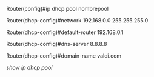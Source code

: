 Router(config)#ip dhcp pool nombrepool

Router(dhcp-config)#network 192.168.0.0 255.255.255.0

Router(dhcp-config)#default-router 192.168.0.1

Router(dhcp-config)#dns-server 8.8.8.8

Router(dhcp-config)#domain-name valdi.com

*show ip dhcp pool*
